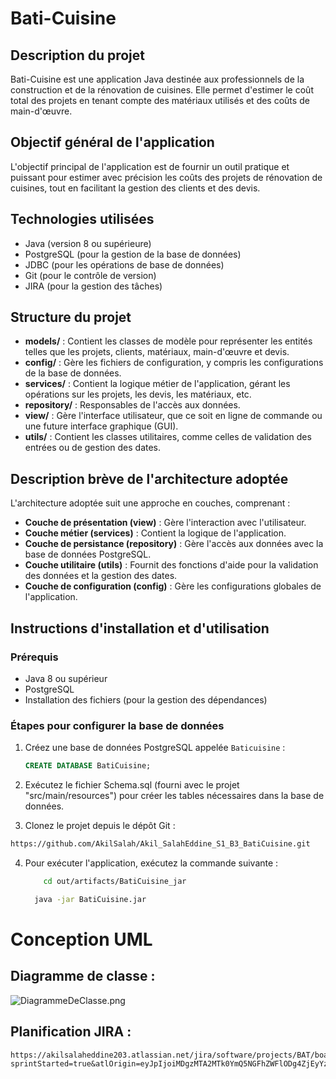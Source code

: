 # Bati-Cuisine

## Description du projet
Bati-Cuisine est une application Java destinée aux professionnels de la construction et de la rénovation de cuisines. Elle permet d'estimer le coût total des projets en tenant compte des matériaux utilisés et des coûts de main-d'œuvre.

## Objectif général de l'application
L'objectif principal de l'application est de fournir un outil pratique et puissant pour estimer avec précision les coûts des projets de rénovation de cuisines, tout en facilitant la gestion des clients et des devis.

## Technologies utilisées
- Java (version 8 ou supérieure)
- PostgreSQL (pour la gestion de la base de données)
- JDBC (pour les opérations de base de données)
- Git (pour le contrôle de version)
- JIRA (pour la gestion des tâches)

## Structure du projet
- **models/** : Contient les classes de modèle pour représenter les entités telles que les projets, clients, matériaux, main-d'œuvre et devis.
- **config/** : Gère les fichiers de configuration, y compris les configurations de la base de données.
- **services/** : Contient la logique métier de l'application, gérant les opérations sur les projets, les devis, les matériaux, etc.
- **repository/** : Responsables de l'accès aux données.
- **view/** : Gère l'interface utilisateur, que ce soit en ligne de commande ou une future interface graphique (GUI).
- **utils/** : Contient les classes utilitaires, comme celles de validation des entrées ou de gestion des dates.

## Description brève de l'architecture adoptée
L'architecture adoptée suit une approche en couches, comprenant :
- **Couche de présentation (view)** : Gère l'interaction avec l'utilisateur.
- **Couche métier (services)** : Contient la logique de l'application.
- **Couche de persistance (repository)** : Gère l'accès aux données avec la base de données PostgreSQL.
- **Couche utilitaire (utils)** : Fournit des fonctions d'aide pour la validation des données et la gestion des dates.
- **Couche de configuration (config)** : Gère les configurations globales de l'application.

## Instructions d'installation et d'utilisation

### Prérequis
- Java 8 ou supérieur
- PostgreSQL
- Installation des fichiers (pour la gestion des dépendances)

### Étapes pour configurer la base de données

1. Créez une base de données PostgreSQL appelée `Baticuisine` :
   ```sql
   CREATE DATABASE BatiCuisine;
2.  Exécutez le fichier Schema.sql (fourni avec le projet "src/main/resources") pour créer les tables nécessaires dans la base de données.

3. Clonez le projet depuis le dépôt Git :
 ```bash
https://github.com/AkilSalah/Akil_SalahEddine_S1_B3_BatiCuisine.git 
 ```
4. Pour exécuter l'application, exécutez la commande suivante :
    ```bash 
        cd out/artifacts/BatiCuisine_jar
   ```
   ```bash
     java -jar BatiCuisine.jar
    ```

# Conception UML
## Diagramme de classe :
![DiagrammeDeClasse.png](src/main/resources/batiCuisineClass.png)
## Planification JIRA :
```
https://akilsalaheddine203.atlassian.net/jira/software/projects/BAT/boards/1?sprintStarted=true&atlOrigin=eyJpIjoiMDgzMTA2MTk0YmQ5NGFhZWFlODg4ZjEyYzNkNDE4YTQiLCJwIjoiaiJ9
```



